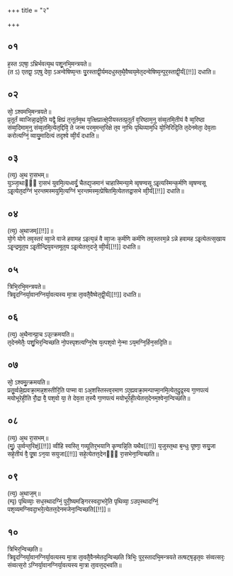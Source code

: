 +++
title = "२"

+++
## ०१
ह᳘स्त ऽएषा᳘ ऽभ्रिर्भवत्य᳘थ पशू᳘नभि᳘मन्त्रयते॥  
(त ऽ) एतद्वा᳘ ऽएषु देवा᳘ ऽअन्वेषिष्य᳘न्तः पु᳘रस्ताद्वी᳘र्यमदधुस्त᳘थै᳘वैष्वय᳘मेत᳘दन्वेषिष्य᳘न्पुर᳘स्ताद्वी᳘र्यं[[!!]] दधाति॥  
## ०२
सो᳘ ऽश्वमभि᳘मन्त्रयते॥  
प्र᳘तूर्तं व्वाजिन्ना᳘द्रवे᳘ति यद्वै᳘ क्षिप्रं त᳘त्तूर्तम᳘थ य᳘त्क्षिप्रात्क्षे᳘पीयस्तत्प्र᳘तूर्तं व᳘रिष्ठाम᳘नु संव्व᳘तमि᳘तीयं वै व्व᳘रिष्ठा संव्व᳘दिमाम᳘नु संव्व᳘तमि᳘त्येत᳘द्दिवि᳘ ते जन्म परम᳘मन्त᳘रिक्षे त᳘व ना᳘भिः पृथिव्याम᳘धि यो᳘निरिदि᳘ति त᳘देनमेता᳘ देव᳘ताः करोत्यग्निं᳘ व्वायु᳘मादित्यं तद᳘श्वे व्वी᳘र्यं दधाति॥  
## ०३
(त्य᳘) अ᳘थ रा᳘सभम्॥  
युञ्जा᳘थाᳫँ᳭ रा᳘सभं युवमि᳘त्यध्वर्युं᳘ चैतद्य᳘जमानं चाहास्मिन्या᳘मे व्वृषण्वसू ऽइ᳘त्यस्मिन्क᳘र्मणि व्वृषण्वसू ऽइ᳘त्येत᳘दग्निं भ᳘रन्तमस्मयुमि᳘त्यग्निं भ᳘रन्तमस्म᳘त्प्रेषितमि᳘त्येतत्तद्रा᳘सभे व्वी᳘र्यं[[!!]] दधाति॥  
## ०४
(त्य᳘) अ᳘थाजम्[[!!]]॥  
यो᳘गे योगे तव᳘स्तरं व्वा᳘जे वाजे हवामह ऽइत्य᳘न्नं वै व्वा᳘जः क᳘र्मणि कर्मणि तव᳘स्तरम᳘न्ने ऽन्ने हवामह ऽइ᳘त्येतत्स᳘खाय ऽइ᳘न्द्रमूत᳘य ऽइ᳘तीन्द्रिय᳘वन्तमूत᳘य ऽइ᳘त्येतत्त᳘दजे᳘ व्वी᳘र्यं[[!!]] दधाति॥  
## ०५
त्रिभि᳘रभि᳘मन्त्रयते॥  
त्रिवृ᳘दग्निर्या᳘वानग्निर्या᳘वत्यस्य मा᳘त्रा ता᳘वतै᳘वैष्वेत᳘द्वी᳘र्यं[[!!]] दधाति॥  
## ०६
(त्य᳘) अ᳘थैनान्प्रा᳘च ऽउ᳘त्क्रमयति॥  
त᳘देनमेतैः᳘ पशु᳘भिर᳘न्विच्छति नो᳘पस्पृशत्यग्नि᳘रेष य᳘त्पश᳘वो ने᳘न्मा ऽय᳘मग्नि᳘र्हिन᳘सदि᳘ति॥  
## ०७
सो᳘ ऽश्वमु᳘त्क्रमयति॥  
प्रतू᳘र्व्वन्ने᳘ह्यवक्रा᳘मन्न᳘शस्तीरि᳘ति पाप्मा वा ऽअ᳘शस्तिस्त्व᳘रमाण ऽए᳘ह्यवक्रा᳘मन्पाप्मा᳘नमि᳘त्येत᳘द्रुद्र᳘स्य गा᳘णपत्यं मयोभूरेही᳘ति रौ᳘द्रा वै᳘ पश᳘वो या᳘ ते देव᳘ता त᳘स्यै गा᳘णपत्यं मयोभूरेही᳘त्येतत्त᳘देनम᳘श्वेना᳘न्विच्छति॥  
## ०८
(त्य᳘) अ᳘थ रा᳘सभम्॥  
(मु᳘) उ᳘र्व्वन्त᳘रिक्षं᳘[[!!]] व्वीहि स्वस्ति᳘ गव्यूतिर᳘भयानि कृण्वन्नि᳘ति यथैव[[!!]] य᳘जुस्त᳘था ब᳘न्धुः पूष्णा᳘ सयु᳘जा सहे᳘तीयं वै᳘ पू᳘षा ऽन᳘या सयुजा[[!!]] सहे᳘त्येतत्त᳘देनᳫँ᳭ रा᳘सभेना᳘न्विच्छति॥  
## ०९
(त्य᳘) अ᳘थाज᳘म्॥  
(म्पृ) पृथिव्याः᳘ सध᳘स्थादग्निं᳘ पुरी᳘ष्यमङ्गिरस्वदा᳘भरे᳘ति पृथिव्या᳘ ऽउप᳘स्थादग्निं᳘ पश᳘व्यमग्निवदा᳘भरे᳘त्येतत्त᳘देनमजेना᳘न्विच्छति[[!!]]॥  
## १०
त्रिभिर᳘न्विच्छति॥  
त्रिवृ᳘दग्निर्या᳘वानग्निर्या᳘वत्यस्य मा᳘त्रा ता᳘वतै᳘वैनमेतद᳘न्विच्छति त्रिभिः᳘ पुर᳘स्तादभि᳘मन्त्रयते तत्षट्ष᳘डृत᳘वः संव्वत्सरः᳘ संव्वत्स᳘रो ऽग्निर्या᳘वानग्निर्या᳘वत्यस्य मा᳘त्रा ता᳘वत्त᳘द्भवति॥  
